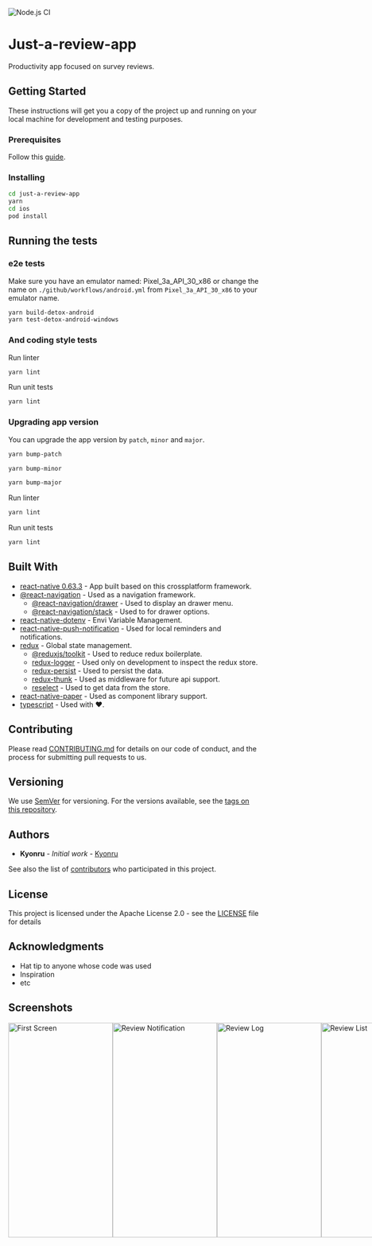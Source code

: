 ![Node.js CI](https://github.com/Kyonru/just-a-review-app/workflows/Node.js%20CI/badge.svg)
# Just-a-review-app

Productivity app focused on survey reviews.

## Getting Started

These instructions will get you a copy of the project up and running on your local machine for development and testing purposes.

### Prerequisites

Follow this [guide](https://reactnative.dev/docs/environment-setup).

### Installing

```bash
cd just-a-review-app
yarn
cd ios
pod install
```

## Running the tests

### e2e tests

Make sure you have an emulator named: Pixel_3a_API_30_x86 or change the name on `./github/workflows/android.yml` from `Pixel_3a_API_30_x86` to your emulator name.

```bash
yarn build-detox-android
yarn test-detox-android-windows
```

### And coding style tests

Run linter
```bash
yarn lint
```

Run unit tests
```bash
yarn lint
```

### Upgrading app version

You can upgrade the app version by `patch`, `minor` and `major`.

```bash
yarn bump-patch
```
```bash
yarn bump-minor
```
```bash
yarn bump-major
```

Run linter
```bash
yarn lint
```

Run unit tests
```bash
yarn lint
```

## Built With

* [react-native 0.63.3](https://reactnative.dev/) - App built based on this crossplatform framework.
* [@react-navigation](https://reactnavigation.org/) - Used as a navigation framework.
  * [@react-navigation/drawer](https://rometools.github.io/rome/) - Used to display an drawer menu.
  * [@react-navigation/stack](https://rometools.github.io/rome/) - Used to for drawer options.
* [react-native-dotenv](https://www.npmjs.com/package/react-native-dotenv) - Envi Variable Management.
* [react-native-push-notification](https://github.com/zo0r/react-native-push-notification) - Used for local reminders and notifications.
* [redux](https://redux.js.org/) - Global state management.
  * [@reduxjs/toolkit](https://redux-toolkit.js.org/) - Used to reduce redux boilerplate.
  * [redux-logger](https://github.com/LogRocket/redux-logger) - Used only on development to inspect the redux store.
  * [redux-persist](https://github.com/rt2zz/redux-persist) - Used to persist the data.
  * [redux-thunk](https://github.com/reduxjs/redux-thunk) - Used as middleware for future api support.
  * [reselect](https://github.com/reduxjs/reselect) - Used to get data from the store.
* [react-native-paper](https://callstack.github.io/react-native-paper/) - Used as component library support.
* [typescript](https://www.typescriptlang.org/) - Used with ❤️.

## Contributing

Please read [CONTRIBUTING.md](https://gist.github.com/PurpleBooth/b24679402957c63ec426) for details on our code of conduct, and the process for submitting pull requests to us.

## Versioning

We use [SemVer](http://semver.org/) for versioning. For the versions available, see the [tags on this repository](https://github.com/Kyonru/just-a-review-app/tags). 

## Authors

* **Kyonru** - *Initial work* - [Kyonru](https://www.twitch.tv/kyonru)

See also the list of [contributors](https://github.com/Kyonru/just-a-review-app/graphs/contributors) who participated in this project.

## License

This project is licensed under the Apache License 2.0 - see the [LICENSE](LICENSE) file for details

## Acknowledgments

* Hat tip to anyone whose code was used
* Inspiration
* etc

## Screenshots
<div style="display: flex; flex-direction: row;">
  <img src="https://i.imgur.com/2ghCBgO.png" alt="First Screen" width="210" height="432" />
  <img src="https://i.imgur.com/YUottHB.png" alt="Review Notification" width="210" height="432" />
  <img src="https://i.imgur.com/JOeQhy2.png" alt="Review Log" width="210" height="432" />
  <img src="https://i.imgur.com/JTMdwPu.png" alt="Review List" width="210" height="432" />
  <img src="https://i.imgur.com/saMcSc3.png" alt="Create Review" width="210" height="432" />
  <img src="https://i.imgur.com/Rl65Upb.png" alt="Review Details" width="210" height="432" />
  <img src="https://i.imgur.com/kq0B5T0.png" alt="Edit Question" width="210" height="432" />
</div>
